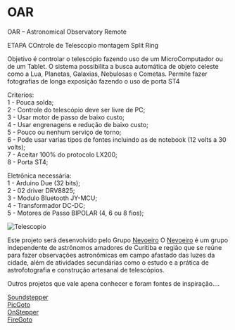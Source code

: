 # OAR
OAR – Astronomical Observatory Remote

ETAPA COntrole de Telescopio montagem Split Ring

Objetivo é controlar o telescópio fazendo uso de um MicroComputador ou de um Tablet. O sistema possibilita a busca automática de objeto celeste como a Lua, Planetas, Galaxias, Nebulosas e Cometas. Permite fazer fotografias de longa exposição fazendo o uso de porta ST4

Criterios:<br>
1 - Pouca solda;<br>
2 - Controle do telescópio deve ser livre de PC;<br>
3 - Usar motor de passo de baixo custo;<br>
4 - Usar engrenagens e redução de baixo custo;<br>
5 - Pouco ou nenhum serviço de torno;<br>
6 - Pode usar varias tipos de fontes incluindo as de notebook (12 volts a 30 volts);<br>
7 - Aceitar  100% do protocolo LX200;<br>
8 - Porta ST4;<br>


Eletrônica necessária:<br>
1 - Arduino Due (32 bits);<br>
2 - 02 driver DRV8825;<br>
3 - Modulo Bluetooth JY-MCU;<br>
4 - Transformador DC-DC;<br>
5 - Motores de Passo BIPOLAR (4, 6 ou 8 fios);<br>

<img src="http://nevoeiro.org/wp-content/uploads/2015/09/teke.png" alt="Telescopio" >

Este projeto será desenvolvido pelo Grupo 
<a href=http://nevoeiro.org/blog/archives/1290 target=&quot;_blank&quot;><span class="link">Nevoeiro</span></a> 
O <a href=http://nevoeiro.org target=&quot;_blank&quot;><span class="link">Nevoeiro</span></a> é um grupo independente de astrônomos amadores de Curitiba e região que se reúne para fazer observações astronômicas em campo afastado das luzes da cidade, além de atividades secundárias como o estudo e a prática de astrofotografia e construção artesanal de telescópios.



Outros projetos que vale apena conhecer e foram fontes de inspiração....

<a href=http://soundstepper.sourceforge.net target=&quot;_blank&quot;><span class="link">Soundstepper</span></a><br>
<a href=https://sites.google.com/site/picgoto target=&quot;_blank&quot;><span class="link">PicGoto</span></a><br>
<a href=http://www.stellarjourney.com target=&quot;_blank&quot;><span class="link">OnStepper</span></a><br>
<a href=http://www.astronomoamador.com.br/arduino-controle-de-telescopio target=&quot;_blank&quot;><span class="link">FireGoto</span></a><br>





